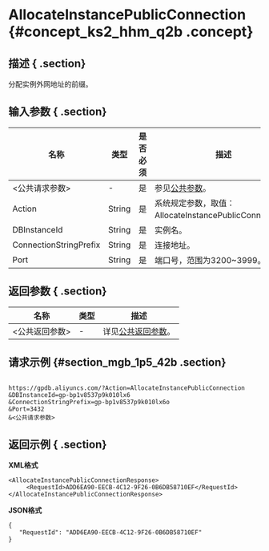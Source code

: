 # AllocateInstancePublicConnection {#concept_ks2_hhm_q2b .concept}

## 描述 { .section}

分配实例外网地址的前缀。

## 输入参数 { .section}

|名称|类型|是否必须|描述|
|--|--|----|--|
|<公共请求参数\>|-|是|参见[公共参数](intl.zh-CN/API参考/公共参数.md#)。|
|Action|String|是|系统规定参数，取值：AllocateInstancePublicConnection。|
|DBInstanceId|String|是|实例名。|
|ConnectionStringPrefix|String|是|连接地址。|
|Port|String|是|端口号，范围为3200~3999。|

## 返回参数 { .section}

|名称|类型|描述|
|--|--|--|
|<公共返回参数\>|-|详见[公共返回参数](ZH-CN_TP_16898_V1.dita#reference_zpm_4wl_q2b/section_apd_1rv_3bb)。|

## 请求示例 {#section_mgb_1p5_42b .section}

```

https://gpdb.aliyuncs.com/?Action=AllocateInstancePublicConnection
&DBInstanceId=gp-bp1v8537p9k010lx6
&ConnectionStringPrefix=gp-bp1v8537p9k010lx6o
&Port=3432
&<公共请求参数>
```

## 返回示例 { .section}

**XML格式**

```
<AllocateInstancePublicConnectionResponse>  
     <RequestId>ADD6EA90-EECB-4C12-9F26-0B6DB58710EF</RequestId>
</AllocateInstancePublicConnectionResponse>
```

**JSON格式**

```
{
   "RequestId": "ADD6EA90-EECB-4C12-9F26-0B6DB58710EF"
}
```

